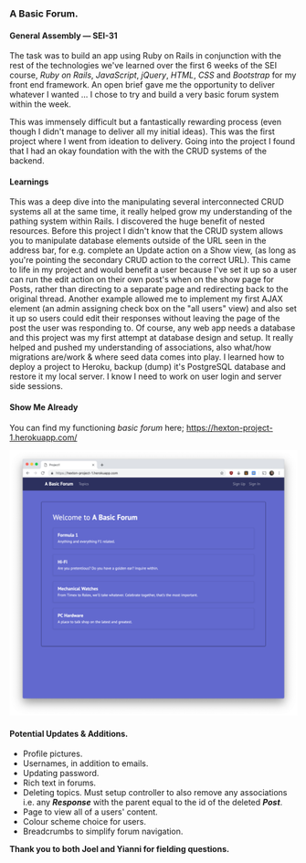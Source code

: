 ### **A Basic Forum.**

#### General Assembly — SEI-31

The task was to build an app using Ruby on Rails in conjunction with the rest of the technologies we've learned over the first 6 weeks of the SEI course, *Ruby on Rails*, *JavaScript*, *jQuery*, *HTML*, *CSS* and *Bootstrap* for my front end framework. An open brief gave me the opportunity to deliver whatever I wanted ... I chose to try and build a very basic forum system within the week.

This was immensely difficult but a fantastically rewarding process (even though I didn't manage to deliver all my initial ideas). This was the first project where I went from ideation to delivery. Going into the project I found that I had an okay foundation with the with the CRUD systems of the backend.

#### **Learnings**
This was a deep dive into the manipulating several interconnected CRUD systems all at the same time, it really helped grow my understanding of the pathing system within Rails. I discovered the huge benefit of nested resources. Before this project I didn't know that the CRUD system allows you to manipulate database elements outside of the URL seen in the address bar, for e.g. complete an Update action on a Show view, (as long as you're pointing the secondary CRUD action to the correct URL). This came to life in my project and would benefit a user because I've set it up so a user can run the edit action on their own post's when on the show page for Posts, rather than directing to a separate page and redirecting back to the original thread. Another example allowed me to implement my first AJAX element (an admin assigning check box on the "all users" view) and also set it up so users could edit their responses without leaving the page of the post the user was responding to.
Of course, any web app needs a database and this project was my first attempt at database design and setup. It really helped and pushed my understanding of associations, also what/how migrations are/work & where seed data comes into play.
I learned how to deploy a project to Heroku, backup (dump) it's PostgreSQL database and restore it my local server.
I know I need to work on user login and server side sessions.

#### **Show Me Already**
You can find my functioning *basic forum* here;
https://hexton-project-1.herokuapp.com/

![Trigotometry's Basic Forum Homepage](https://raw.githubusercontent.com/Trigotometry/project1/master/a%20basic%20forum.png)

#### **Potential Updates & Additions.**
- Profile pictures.
- Usernames, in addition to emails.
- Updating password.
- Rich text in forums.
- Deleting topics. Must setup controller to also remove any associations i.e. any ***Response*** with the parent equal to the id of the deleted ***Post***.
- Page to view all of a users' content.
- Colour scheme choice for users.
- Breadcrumbs to simplify forum navigation.

**Thank you to both Joel and Yianni for fielding questions.**
